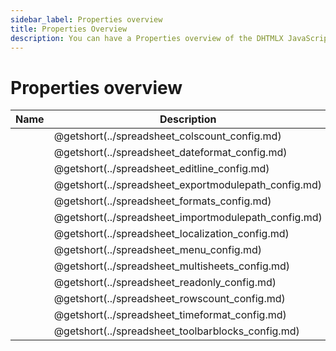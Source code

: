 ```yaml
---
sidebar_label: Properties overview
title: Properties Overview
description: You can have a Properties overview of the DHTMLX JavaScript Spreadsheet library in the documentation. Browse developer guides and API reference, try out code examples and live demos, and download a free 30-day evaluation version of DHTMLX Spreadsheet.
---
```


# Properties overview

| Name                                          | Description                                          |
| --------------------------------------------- | ---------------------------------------------------- |
| [](../spreadsheet_colscount_config.md)        | @getshort(../spreadsheet_colscount_config.md)        |
| [](../spreadsheet_dateformat_config.md)       | @getshort(../spreadsheet_dateformat_config.md)       |
| [](../spreadsheet_editline_config.md)         | @getshort(../spreadsheet_editline_config.md)         |
| [](../spreadsheet_exportmodulepath_config.md) | @getshort(../spreadsheet_exportmodulepath_config.md) |
| [](../spreadsheet_formats_config.md)          | @getshort(../spreadsheet_formats_config.md)          |
| [](../spreadsheet_importmodulepath_config.md) | @getshort(../spreadsheet_importmodulepath_config.md) |
| [](../spreadsheet_localization_config.md)     | @getshort(../spreadsheet_localization_config.md)     |
| [](../spreadsheet_menu_config.md)             | @getshort(../spreadsheet_menu_config.md)             |
| [](../spreadsheet_multisheets_config.md)      | @getshort(../spreadsheet_multisheets_config.md)      |
| [](../spreadsheet_readonly_config.md)         | @getshort(../spreadsheet_readonly_config.md)         |
| [](../spreadsheet_rowscount_config.md)        | @getshort(../spreadsheet_rowscount_config.md)        |
| [](../spreadsheet_timeformat_config.md)       | @getshort(../spreadsheet_timeformat_config.md)       |
| [](../spreadsheet_toolbarblocks_config.md)    | @getshort(../spreadsheet_toolbarblocks_config.md)    |

